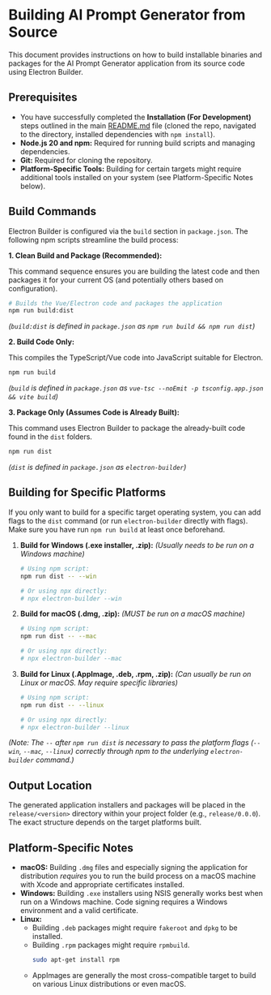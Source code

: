 # Building AI Prompt Generator from Source

This document provides instructions on how to build installable binaries and packages for the AI Prompt Generator application from its source code using Electron Builder.

## Prerequisites

*   You have successfully completed the **Installation (For Development)** steps outlined in the main [README.md](README.md) file (cloned the repo, navigated to the directory, installed dependencies with `npm install`).
*   **Node.js 20 and npm:** Required for running build scripts and managing dependencies.
*   **Git:** Required for cloning the repository.
*   **Platform-Specific Tools:** Building for certain targets might require additional tools installed on your system (see Platform-Specific Notes below).

## Build Commands

Electron Builder is configured via the `build` section in `package.json`. The following npm scripts streamline the build process:

**1. Clean Build and Package (Recommended):**

This command sequence ensures you are building the latest code and then packages it for your current OS (and potentially others based on configuration).

```bash
# Builds the Vue/Electron code and packages the application
npm run build:dist
```
*(`build:dist` is defined in `package.json` as `npm run build && npm run dist`)*

**2. Build Code Only:**

This compiles the TypeScript/Vue code into JavaScript suitable for Electron.

```bash
npm run build
```
*(`build` is defined in `package.json` as `vue-tsc --noEmit -p tsconfig.app.json && vite build`)*

**3. Package Only (Assumes Code is Already Built):**

This command uses Electron Builder to package the already-built code found in the `dist` folders.

```bash
npm run dist
```
*(`dist` is defined in `package.json` as `electron-builder`)*

## Building for Specific Platforms

If you only want to build for a specific target operating system, you can add flags to the `dist` command (or run `electron-builder` directly with flags). Make sure you have run `npm run build` at least once beforehand.

1.  **Build for Windows (.exe installer, .zip):**
    *(Usually needs to be run on a Windows machine)*
    ```bash
    # Using npm script:
    npm run dist -- --win

    # Or using npx directly:
    # npx electron-builder --win
    ```

2.  **Build for macOS (.dmg, .zip):**
    *(MUST be run on a macOS machine)*
    ```bash
    # Using npm script:
    npm run dist -- --mac

    # Or using npx directly:
    # npx electron-builder --mac
    ```

3.  **Build for Linux (.AppImage, .deb, .rpm, .zip):**
    *(Can usually be run on Linux or macOS. May require specific libraries)*
    ```bash
    # Using npm script:
    npm run dist -- --linux

    # Or using npx directly:
    # npx electron-builder --linux
    ```

*(Note: The `--` after `npm run dist` is necessary to pass the platform flags (`--win`, `--mac`, `--linux`) correctly through npm to the underlying `electron-builder` command.)*

## Output Location

The generated application installers and packages will be placed in the `release/<version>` directory within your project folder (e.g., `release/0.0.0`). The exact structure depends on the target platforms built.

## Platform-Specific Notes

*   **macOS:** Building `.dmg` files and especially signing the application for distribution *requires* you to run the build process on a macOS machine with Xcode and appropriate certificates installed.
*   **Windows:** Building `.exe` installers using NSIS generally works best when run on a Windows machine. Code signing requires a Windows environment and a valid certificate.
*   **Linux:**
    *   Building `.deb` packages might require `fakeroot` and `dpkg` to be installed.
    *   Building `.rpm` packages might require `rpmbuild`. 
        ```bash
        sudo apt-get install rpm
        ```
    *   AppImages are generally the most cross-compatible target to build on various Linux distributions or even macOS.